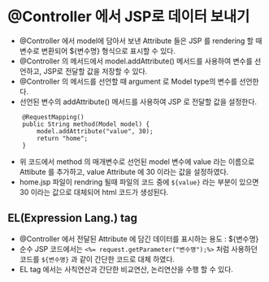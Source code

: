 # @Controller 에서 JSP로 데이터 보내기
* @Controller 에서 model에 담아서 보낸 Attribute 들은 JSP 를 rendering 할 때 변수로 변환되어 ${변수명} 형식으로 표시할 수 있다.
* @Controller 의 메서드에서 model.addAttribute() 메서드를 사용하여 변수를 선언하고, JSP로 전달할 값을 저장할 수 있다.
* @Controller 의 메서드를 선언할 때 argument 로 Model type의 변수를 선언한다.
* 선언된 변수의 addAttribute() 메서드를 사용하여 JSP 로 전달할 값을 설정한다.

```
	@RequestMapping()
	public String method(Model model) {
		model.addAttribute("value", 30);
		return "home";
	}
```
* 위 코드에서 method 의 매개변수로 선언된 model 변수에 value 라는 이름으로 Attibute 를 추가하고, value Attribute 에 30 이라는 값을 설정하였다.
* home.jsp 파일이 rendring 될때 파일의 코드 중에 ```${value}``` 라는 부분이 있으면 30 이라는 값으로 대체되어 html 코드가 생성된다.

## EL(Expression Lang.) tag
* @Controller 에서 전달된 Attribute 에 담긴 데이터를 표시하는 용도 : ${변수명}
* 순수 JSP 코드에서는 ```<%= request.getParameter("변수명");%>``` 처럼 사용하던 코드를 ```${변수명}``` 과 같이 간단한 코드로 대체 하였다.
* EL tag 에서는 사칙연산과 간단한 비교연산, 논리연산을 수행 할 수 있다.
